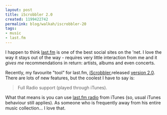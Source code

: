 ```yaml
--- 
layout: post
title: iScrobbler 2.0
created: 1199422742
permalink: blog/walkah/iscrobbler-20
tags: 
- music
- last.fm
---
```

<p>I happen to think <a href="http://last.fm/">last.fm</a> is one of the best social sites on the 'net. I love the way it stays out of the way - requires very little interaction from me and it <em>gives me</em> recommendations in return: artists, albums and even concerts.</p>
<p>Recently, my favourite "tool" for last.fm, <a href="http://www.last.fm/group/iScrobbler">iScrobbler</a>,released <a href="http://www.last.fm/group/iScrobbler/forum/35555/_/134630">version 2.0</a>. There are lots of new features, but the coolest I have to say is:</p>
<blockquote>Full Radio support (played through iTunes).</blockquote>
<p>What that means is you can use <a href="http://www.last.fm/listen">last.fm radio</a> from iTunes (so, usual iTunes behaviour still applies). As someone who is frequently away from his entire music collection... I love that.</p>
